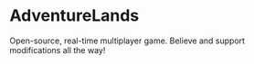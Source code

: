 AdventureLands
==============

Open-source, real-time multiplayer game. Believe and support modifications all the way!
